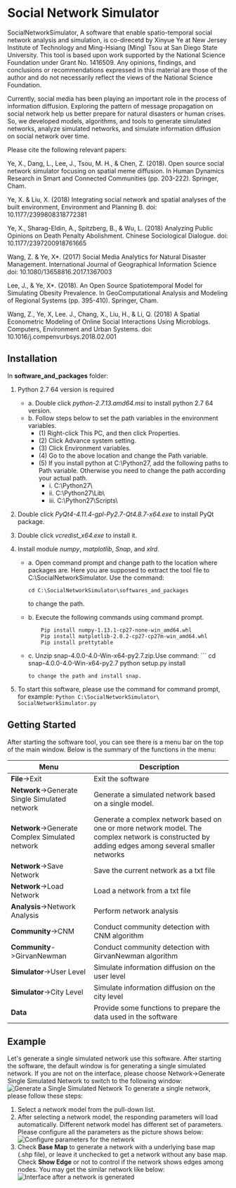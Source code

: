 
# Social Network Simulator
SocialNetworkSimulator, A software that enable spatio-temporal social network analysis and simulation, is co-direcetd by Xinyue Ye at New Jersey Institute of Technology and Ming-Hsiang (Ming) Tsou at San Diego State University. This tool is based upon work supported by the National Science Foundation under Grant No. 1416509. Any opinions, findings, and conclusions or recommendations expressed in this material are those of the author and do not necessarily reflect the views of the National Science Foundation.

Currently, social media has been playing an important role in the process of information diffusion. Exploring the pattern of message propagation on social network help us better prepare for natural disasters or human crises. So, we developed models, algorithms, and tools to generate simulated networks, analyze simulated networks, and simulate information diffusion on social network over time.

Please cite the following relevant papers:

Ye, X., Dang, L., Lee, J., Tsou, M. H., & Chen, Z. (2018). Open source social network simulator focusing on spatial meme diffusion. In Human Dynamics Research in Smart and Connected Communities (pp. 203-222). Springer, Cham.

Ye, X. & Liu, X. (2018) Integrating social network and spatial analyses of the built environment, Environment and Planning B. doi: 10.1177/2399808318772381

Ye, X., Sharag-Eldin, A., Spitzberg, B., & Wu, L. (2018) Analyzing Public Opinions on Death Penalty Abolishment. Chinese Sociological Dialogue. doi: 10.1177/2397200918761665

Wang, Z. & Ye, X*. (2017) Social Media Analytics for Natural Disaster Management. International Journal of Geographical Information Science doi: 10.1080/13658816.2017.1367003

Lee, J., & Ye, X*. (2018). An Open Source Spatiotemporal Model for Simulating Obesity Prevalence. In GeoComputational Analysis and Modeling of Regional Systems (pp. 395-410). Springer, Cham.

Wang, Z., Ye, X, Lee. J., Chang, X., Liu, H., & Li, Q. (2018) A Spatial Econometric Modeling of Online Social Interactions Using Microblogs. Computers, Environment and Urban Systems. doi: 10.1016/j.compenvurbsys.2018.02.001


## Installation
In **software_and_packages** folder: 
1) Python 2.7 64 version is required

     * a. Double click *python-2.7.13.amd64.msi* to install python 2.7 64 version.
     * b. Follow steps below to set the path variables in the environment variables.
          - (1) Right-click This PC, and then click Properties.
          - (2) Click Advance system setting.
          - (3) Click Environment variables.     
          - (4) Go to the above location and change the Path variable.
          - (5) If you install python at C:\Python27, add the following paths to Path variable. Otherwise you need to change the path according your actual path.
               * i. C:\Python27\
               * ii. C:\Python27\Lib\
               * iii. C:\Python27\Scripts\
     
2) Double click *PyQt4-4.11.4-gpl-Py2.7-Qt4.8.7-x64.exe* to install PyQt package.
3) Double click *vcredist_x64.exe* to install it.
4) Install module *numpy*, *matplotlib*, *Snap*, and *xlrd*.
     - a. Open command prompt and change path to the location where packages are. Here you are supposed to extract the tool file to C:\SocialNetworkSimulator. Use the command:
	     ```	
	    cd C:\SocialNetworkSimulator\softwares_and_packages
	    ```
	     to change the path.
	     
     - b. Execute the following commands using command prompt.
          ```
	          Pip install numpy-1.13.1-cp27-none-win_amd64.whl
	          Pip install matplotlib-2.0.2-cp27-cp27m-win_amd64.whl
	          Pip install prettytable               		
		  
          ```
     - c. Unzip snap-4.0.0-4.0-Win-x64-py2.7.zip.Use command:
     		```
		cd snap-4.0.0-4.0-Win-x64-py2.7
		python setup.py install
		```
		to change the path and install snap.
5) To start this software, please use the command for command prompt, for example:    			```Python C:\SocialNetworkSimulator\ SocialNetworkSimulator.py```
## Getting Started

After starting the software tool, you can see there is a menu bar on the top of the main window. Below is the summary of the functions in the menu:


| Menu | Description |
|---|---|
| **File**->Exit|Exit the software|
| **Network**->Generate Single Simulated network | Generate a simulated network based on a single model.|
| **Network**->Generate Complex Simulated network | Generate a complex network based on one or more network model. The complex network is constructed by adding edges among several smaller networks|
| **Network**->Save Network | Save the current network as a txt file|
| **Network**->Load Network | Load a network from a txt file|
| **Analysis**->Network Analysis | Perform network analysis|
| **Community**->CNM | Conduct community detection with CNM algorithm|
| **Community**->GirvanNewman |Conduct community detection with GirvanNewman algorithm  |
| **Simulator**->User Level |Simulate information diffusion on the user level |
| **Simulator**->City Level |Simulate information diffusion on the city level |
| **Data** |Provide some functions to prepare the data used in the software|

## Example

Let's generate a single simulated network use this software.
After starting the software, the default window is for generating a single simulated network. If you are not on the interface, please choose Network->Generate Single Simulated Network to switch to the following window:
![ Generate a Single Simulated Network](/images/example1.jpg)
To generate a single network, please follow these steps:
 1. Select a network model from the pull-down list.
 2. After selecting a network model, the responding parameters will load automatically. Different network model has different set of parameters. Please configure all the parameters as the picture shows below:
 ![ Configure parameters for the network](/images/example2.jpg)
 3. Check **Base Map** to generate a network with a underlying base map (.shp file), or leave it unchecked to get a network without any base map. Check **Show Edge** or not to control if the network shows edges among nodes.
 You may get the similar network like below:
 ![ Interface after a network is generated](/images/example3.jpg)
